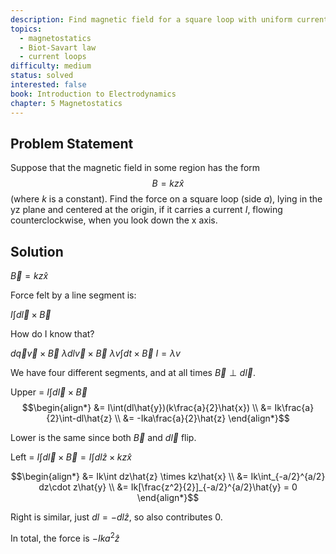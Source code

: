 ```yaml
---
description: Find magnetic field for a square loop with uniform current
topics:
  - magnetostatics
  - Biot-Savart law
  - current loops
difficulty: medium
status: solved
interested: false
book: Introduction to Electrodynamics
chapter: 5 Magnetostatics
---
```


## Problem Statement
Suppose that the magnetic field in some region has the form $$B = kz\hat{x}$$ (where $k$ is a constant). Find the force on a square loop (side $a$), lying in the yz plane and centered at the origin, if it carries a current $I$, flowing counterclockwise, when you look down the x axis.

## Solution

$\vec{B} = kz\hat{x}$

Force felt by a line segment is:

$I\int d\vec{l} \times \vec{B}$

How do I know that?

$d\vec{q}\vec{v} \times \vec{B}$
$\lambda dl\vec{v} \times \vec{B}$
$\lambda v\int dt \times \vec{B}$
$I = \lambda v$

We have four different segments, and at all times $\vec{B} \perp d\vec{l}$.

Upper = $I\int d\vec{l} \times \vec{B}$
$$\begin{align*}
&= I\int(dl\hat{y})(k\frac{a}{2}\hat{x}) \\
&= Ik\frac{a}{2}\int-dl\hat{z} \\
&= -Ika\frac{a}{2}\hat{z}
\end{align*}$$

Lower is the same since both $\vec{B}$ and $d\vec{l}$ flip.

Left = $I\int d\vec{l} \times \vec{B} = I\int dl\hat{z} \times kz\hat{x}$

$$\begin{align*}
&= Ik\int dz\hat{z} \times kz\hat{x} \\
&= Ik\int_{-a/2}^{a/2} dz\cdot z\hat{y} \\
&= Ik[\frac{z^2}{2}]_{-a/2}^{a/2}\hat{y} = 0
\end{align*}$$

Right is similar, just $dl = -dl\hat{z}$, so also contributes 0.

In total, the force is $-Ika^2\hat{z}$